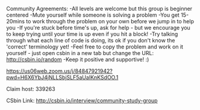 Community Agreements:
-All levels are welcome but this group is beginner centered
-Mute yourself while someone is solving a problem
-You get 15-20mins to work through the problem on your own before we jump in to help you
-If you're stuck before time's up, ask for help - but we encourage you to keep trying until your time is up even if you hit a block! 
-Try talking through what each line of code is doing, its ok if you don't know the 'correct' terminology yet!
-Feel free to copy the problem and work on it yourself - just open csbin in a new tab but change the URL: http://csbin.io/random
-Keep it positive and supportive! :)


https://us06web.zoom.us/j/84847921942?pwd=H6X6YbJ4jNLLSbjSLF5aUaIKnKSdOO.1

Claim host: 339263

CSbin Link:
http://csbin.io/interview/community-study-group
